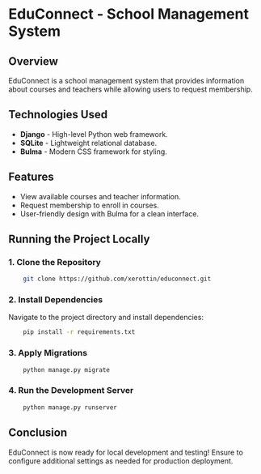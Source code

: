 # **EduConnect** - School Management System

## Overview
EduConnect is a school management system that provides information about courses and teachers while allowing users to request membership.

## Technologies Used
- **Django** - High-level Python web framework.
- **SQLite** - Lightweight relational database.
- **Bulma** - Modern CSS framework for styling.

## Features
- View available courses and teacher information.
- Request membership to enroll in courses.
- User-friendly design with Bulma for a clean interface.

## Running the Project Locally

### 1. Clone the Repository
```bash
    git clone https://github.com/xerottin/educonnect.git
```

### 2. Install Dependencies
Navigate to the project directory and install dependencies:
```bash
    pip install -r requirements.txt
```

### 3. Apply Migrations
```bash
    python manage.py migrate
```

### 4. Run the Development Server
```bash
    python manage.py runserver
```

## Conclusion
EduConnect is now ready for local development and testing! Ensure to configure additional settings as needed for production deployment.

